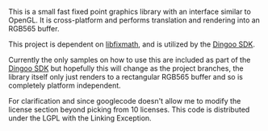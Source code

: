 This is a small fast fixed point graphics library with an interface similar to OpenGL. It is cross-platform and performs translation and rendering into an RGB565 buffer.

This project is dependent on [libfixmath](http://code.google.com/p/libfixmath), and is utilized by the [Dingoo SDK](http://code.google.com/p/dingoo-sdk).

Currently the only samples on how to use this are included as part of the [Dingoo SDK](http://code.google.com/p/dingoo-sdk) but hopefully this will change as the project branches, the library itself only just renders to a rectangular RGB565 buffer and so is completely platform independent.

For clarification and since googlecode doesn't allow me to modify the license section beyond picking from 10 licenses. This code is distributed under the LGPL with the Linking Exception.